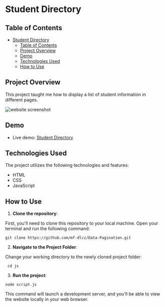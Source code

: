# Student Directory

## Table of Contents

- [Student Directory](#student-directory)
  - [Table of Contents](#table-of-contents)
  - [Project Overview](#project-overview)
  - [Demo](#demo)
  - [Technologies Used](#technologies-used)
  - [How to Use](#how-to-use)

## Project Overview

This project taught me how to display a list of student information in different pages.

![website screenshot](/examples/example-meets.png)

## Demo

- Live demo: [Student Directory]()

## Technologies Used

The project utilizes the following technologies and features:

- HTML
- CSS
- JavaScript

## How to Use

1. **Clone the repository**:

First, you'll need to clone this repository to your local machine. Open your terminal and run the following command:

```git
git clone https://github.com/mf-dlcz/Data-Pagination.git
```

2. **Navigate to the Project Folder**:

Change your working directory to the newly cloned project folder:

```git
 cd js
```

3. **Run the project**:

```git
node script.js
```

This command will launch a development server, and you'll be able to view the website locally in your web browser.
